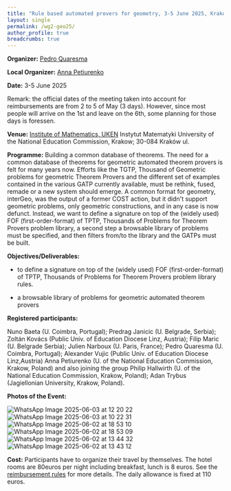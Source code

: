 ```yaml
---
title: "Rule based automated provers for geometry, 3-5 June 2025, Krakow, Poland"
layout: single
permalink: /wg2-geo25/
author_profile: true
breadcrumbs: true
---
```


**Organizer:**  [Pedro Quaresma](http://www.mat.uc.pt/~pedro/)

**Local Organizer:**  [Anna Petiurenko](https://www.researchgate.net/profile/Anna-Petiurenko)

**Date:** 3-5 June 2025

Remark: the official dates of the meeting taken into account for reimbursements are from 2 to 5 of May (3 days). However, since most people will arrive on the 1st and leave on the 6th, some planning for those days is foressen.

**Venue:** [Institute of Mathematics, UKEN](https://matematyka-old.uken.krakow.pl/en/) Instytut Matematyki University of the National Education Commission, Krakow; 30-084 Kraków ul. 

**Programme:** Building a common database of theorems. The need for a common database of theorems for geometric automated theorem provers is felt for many years now. Efforts like the TGTP, Thousand of Geometric problems for geometric Theorem Provers and the different set of examples contained in the various GATP currently available, must be rethink, fused, remade or a new system should emerge. A common format for geometry, interGeo, was the output of a former COST action, but it didn't support geometric problems, only geometric constructions, and in any case is now defunct. Instead, we want to  define a signature on top of the (widely used) FOF (first-order-format) of TPTP, Thousands of Problems for Theorem Provers problem library, a second step a browsable library of problems must be specified, and then filters from/to the library and the GATPs must be built.

**Objectives/Deliverables:**

* to  define a signature on top of the (widely used) FOF (first-order-format) of TPTP, Thousands of Problems for Theorem Provers problem library rules.

* a browsable library of problems for geometric automated theorem provers

**Registered participants:** 

Nuno Baeta (U. Coimbra, Portugal); Predrag Janicic (U. Belgrade, Serbia); Zoltán Kovács (Public Univ. of Education Diocese Linz, Austria); Filip Maric (U. Belgrade Serbia); Julien Narboux (U. Paris, France); Pedro Quaresma (U. Coimbra, Portugal); Alexander Vujic  (Public Univ. of Education Diocese Linz,Austria) Anna Petiurenko (U. of the National Education Commission, Krakow, Poland) and also joining the group Philip Hallwirth (U. of the National Education Commission, Krakow, Poland); Adan Trybus (Jagiellonian University, Krakow, Poland).

**Photos of the Event:** 

![WhatsApp Image 2025-06-03 at 12 20 22](https://github.com/user-attachments/assets/98ef6259-147d-484d-ac53-2e8ab55d8ee7)
![WhatsApp Image 2025-06-03 at 10 22 31](https://github.com/user-attachments/assets/915ebf78-3870-4ba6-8e31-d71c49aeb4ff)
![WhatsApp Image 2025-06-02 at 18 53 10](https://github.com/user-attachments/assets/697d61e2-e30e-4d1f-a072-68c58314624c)
![WhatsApp Image 2025-06-02 at 18 53 09](https://github.com/user-attachments/assets/8f38da51-3cb8-42a3-9fbe-1984ca0e0694)
![WhatsApp Image 2025-06-02 at 13 44 32](https://github.com/user-attachments/assets/4c5fe3b6-dcd4-497e-82b5-9332a27d2e9d)
![WhatsApp Image 2025-06-02 at 13 43 12](https://github.com/user-attachments/assets/cec495f2-201b-47f6-a0fd-07d26c6bca18)




**Cost:** Participants have to organize their travel by themselves. The hotel rooms are 80euros per night including breakfast, lunch is 8 euros.  See the [reimbursement rules](https://europroofnet.github.io/reimbursement-rules/) for more details. The daily allowance is fixed at 110 euros.

